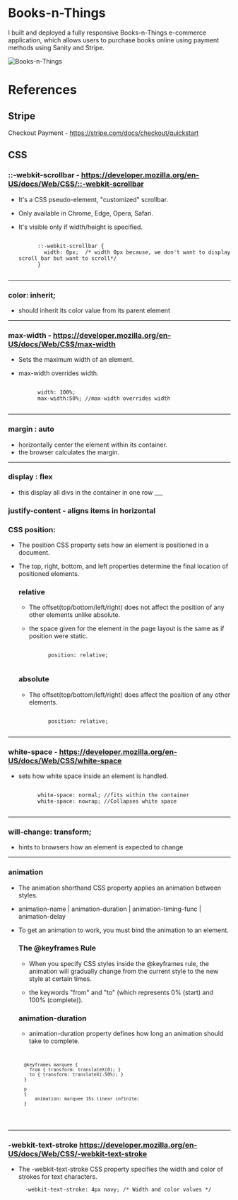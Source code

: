 # Books-n-Things

I built and deployed a fully responsive Books-n-Things e-commerce application, which allows users to purchase books online using payment methods using Sanity and Stripe.

![Books-n-Things](https://user-images.githubusercontent.com/34181144/235346423-f63bd2ae-622d-4194-9e87-4247bf695674.gif)

# References

## Stripe

Checkout Payment - https://stripe.com/docs/checkout/quickstart

## CSS

### ::-webkit-scrollbar - https://developer.mozilla.org/en-US/docs/Web/CSS/::-webkit-scrollbar

- It's a CSS pseudo-element, "customized" scrollbar.
- Only available in Chrome, Edge, Opera, Safari.
- It's visible only if width/height is specified.

	<code>
		::-webkit-scrollbar {
		  width: 0px;  /* width 0px because, we don't want to display scroll bar but want to scroll*/
		}
	</code>
---

### color: inherit; 

- should inherit its color value from its parent element

---

### max-width - https://developer.mozilla.org/en-US/docs/Web/CSS/max-width

- Sets the maximum width of an element.
- max-width overrides width.

	<code>
		width: 100%; 
		max-width:50%; //max-width overrides width
	</code>
	
---

### margin : auto

- horizontally center the element within its container.
- the browser calculates the margin.

---

### display : flex

- this display all divs in the container in one row ___

### justify-content - aligns items in horizontal

### CSS position:

- The position CSS property sets how an element is positioned in a document. 
- The top, right, bottom, and left properties determine the final location of positioned elements.

	### relative
	- The offset(top/bottom/left/right) does not affect the position of any other elements unlike absolute.
	- the space given for the element in the page layout is the same as if position were static.
	
		<code>
			position: relative;
		</code>
	
	### absolute
	- The offset(top/bottom/left/right) does affect the position of any other elements.
	
		<code>
			position: relative;
		</code>
---
### white-space - https://developer.mozilla.org/en-US/docs/Web/CSS/white-space

- sets how white space inside an element is handled.
	
	<code>
		white-space: normal; //fits within the container
		white-space: nowrap; //Collapses white space 
	</code>

---	
### will-change: transform;

- hints to browsers how an element is expected to change

---
### animation

- The animation shorthand CSS property applies an animation between styles.
- animation-name | animation-duration | animation-timing-func | animation-delay
- To get an animation to work, you must bind the animation to an element.

	### The @keyframes Rule
	
	- When you specify CSS styles inside the @keyframes rule, the animation will gradually change from the current style to    the new style at certain times.
	
	- the keywords "from" and "to" (which represents 0% (start) and 100% (complete)).

	
	### animation-duration
	
	- animation-duration property defines how long an animation should take to complete.
	
	<code>
		
		@keyframes marquee {
		  from { transform: translateX(0); }
		  to { transform: translateX(-50%); }
		}

		p
		{
			animation: marquee 15s linear infinite;
		}
	</code>
---

### -webkit-text-stroke  https://developer.mozilla.org/en-US/docs/Web/CSS/-webkit-text-stroke

- The -webkit-text-stroke CSS property specifies the width and color of strokes for text characters.

		
		-webkit-text-stroke: 4px navy; /* Width and color values */



